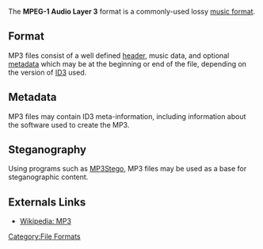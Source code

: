 The **MPEG-1 Audio Layer 3** format is a commonly-used lossy [music
format](music_format "wikilink").

## Format

MP3 files consist of a well defined [header](header "wikilink"), music
data, and optional [metadata](metadata "wikilink") which may be at the
beginning or end of the file, depending on the version of
[ID3](ID3 "wikilink") used.

## Metadata

MP3 files may contain ID3 meta-information, including information about
the software used to create the MP3.

## Steganography

Using programs such as [MP3Stego](MP3Stego "wikilink"), MP3 files may be
used as a base for steganographic content.

## Externals Links

- [Wikipedia: MP3](http://en.wikipedia.org/wiki/Mp3)

[Category:File Formats](Category:File_Formats "wikilink")